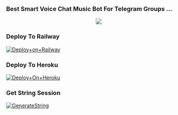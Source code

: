### Best Smart Voice Chat Music Bot For Telegram Groups ...


<p align="center"><a href="https://t.me/adityahalder"><img src="https://te.legra.ph/file/c6e1041c6c9a12913f57a.png"></a></p>




### Deploy To Railway

[![Deploy+on+Railway](https://railway.app/button.svg)](https://railway.app/new/template?template=https://github.com/itsadityaxd/adityaplayer&envs=API_ID,API_HASH,BOT_USERNAME,BOT_TOKEN,DURATION_LIMIT,STRING_SESSION,SUDO_USERS)


### Deploy To Heroku

[![Deploy+On+Heroku](https://www.herokucdn.com/deploy/button.svg)](https://heroku.com/deploy?template=https://github.com/itsadityaxd/adityaplayer)



### Get String Session

[![GenerateString](https://img.shields.io/badge/repl.it-generateString-yellowgreen)](https://replit.com/@AdityaHalder/PyrogramStringSession)

